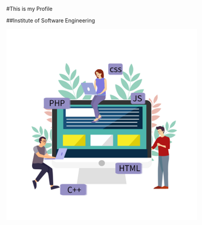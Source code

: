  #This is my Profile
 
 ##Institute of Software Engineering
 
![image of a group](assests/images/ddd.png)